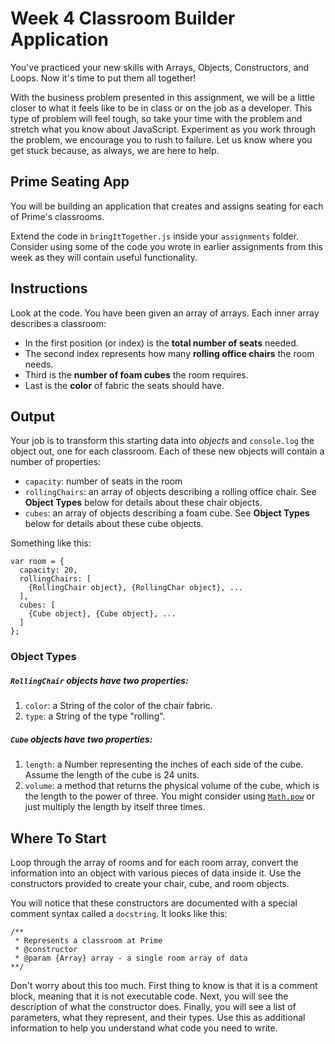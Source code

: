 # Week 4 Classroom Builder Application

You've practiced your new skills with Arrays, Objects, Constructors, and Loops. Now it's time to put them all together!

With the business problem presented in this assignment, we will be a little closer to what it feels like to be in class or on the job as a developer. This type of problem will feel tough, so take your time with the problem and stretch what you know about JavaScript. Experiment as you work through the problem, we encourage you to rush to failure. Let us know where you get stuck because, as always, we are here to help.

## Prime Seating App

You will be building an application that creates and assigns seating for each of Prime's classrooms.

Extend the code in `bringItTogether.js` inside your `assignments` folder. Consider using some of the code you wrote in earlier assignments from this week as they will contain useful functionality.

## Instructions

Look at the code. You have been given an array of arrays. Each inner array describes a classroom:

* In the first position (or index) is the **total number of seats** needed.
* The second index represents how many **rolling office chairs** the room needs.
* Third is the **number of foam cubes** the room requires.
* Last is the **color** of fabric the seats should have.

## Output

Your job is to transform this starting data into *objects* and `console.log` the object out, one for each classroom. Each of these new objects will contain a number of properties:

* `capacity`: number of seats in the room
* `rollingChairs`: an array of objects describing a rolling office chair. See **Object Types** below for details about these chair objects.
* `cubes`: an array of objects describing a foam cube. See **Object Types** below for details about these cube objects.

Something like this:

```
var room = {
  capacity: 20,
  rollingChairs: [
    {RollingChair object}, {RollingChar object}, ...
  ],
  cubes: [
    {Cube object}, {Cube object}, ...
  ]
};
```

### Object Types

##### `RollingChair` objects have two properties:
  1. `color`: a String of the color of the chair fabric.
  2. `type`: a String of the type "rolling".

##### `Cube` objects have two properties:
  1. `length`: a Number representing the inches of each side of the cube. Assume the length of the cube is 24 units.
  2. `volume`: a method that returns the physical volume of the cube, which is the length to the power of three. You might consider using [`Math.pow`](https://developer.mozilla.org/en-US/docs/Web/JavaScript/Reference/Global_Objects/Math/pow) or just multiply the length by itself three times.


## Where To Start

Loop through the array of rooms and for each room array, convert the information into an object with various pieces of data inside it. Use the constructors provided to create your chair, cube, and room objects.

You will notice that these constructors are documented with a special comment syntax called a `docstring`. It looks like this:

```
/**
 * Represents a classroom at Prime
 * @constructor
 * @param {Array} array - a single room array of data
**/
```

Don't worry about this too much. First thing to know is that it is a comment block, meaning that it is not executable code. Next, you will see the description of what the constructor does. Finally, you will see a list of parameters, what they represent, and their types. Use this as additional information to help you understand what code you need to write.
